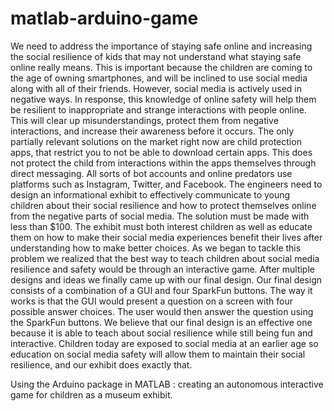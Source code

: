 # matlab-arduino-game
We need to address the importance of staying safe online and increasing the social resilience of kids that may not understand what staying safe online really means. This is important because the children are coming to the age of owning smartphones, and will be inclined to use social media along with all of their friends. However, social media is actively used in negative ways. In response, this knowledge of online safety will help them be resilient to inappropriate and strange interactions with people online. This will clear up misunderstandings, protect them from negative interactions, and increase their awareness before it occurs. The only partially relevant solutions on the market right now are child protection apps, that restrict you to not be able to download certain apps. This does not protect the child from interactions within the apps themselves through direct messaging. All sorts of bot accounts and online predators use platforms such as Instagram, Twitter, and Facebook. The engineers need to design an informational exhibit to effectively communicate to young children about their social resilience and how to protect themselves online from the negative parts of social media. The solution must be made with less than $100. The exhibit must both interest children as well as educate them on how to make their social media experiences benefit their lives after understanding how to make better choices.
As we began to tackle this problem we realized that the best way to teach children about social media resilience and safety would be through an interactive game. After multiple designs and ideas we finally came up with our final design. Our final design consists of a combination of a GUI and four SparkFun buttons. The way it works is that the GUI would present a question on a screen with four possible answer choices. The user would then answer the question using the SparkFun buttons. We believe that our final design is an effective one because it is able to teach about social resilience while still being fun and interactive. Children today are exposed to social media at an earlier age so education on social media safety will allow them to maintain their social resilience, and our exhibit does exactly that. 

Using the Arduino package in MATLAB : creating an autonomous interactive game for children as a museum exhibit.
